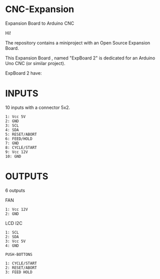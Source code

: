 # CNC-Expansion 
Expansion Board to Arduino CNC

Hi!

The repository contains a miniproject with an Open Source Expansion Board.

This Expansion Board , named "ExpBoard 2" is dedicated for an Arduino Uno CNC (or similar project).

ExpBoard 2 have:

  # INPUTS
  10 inputs with a connector 5x2.
  
    1: Vcc 5V
    2: GND  
    3: SCL
    4: SDA
    5: RESET/ABORT
    6: FEED/HOLD
    7: GND
    8: CYCLE/START
    9: Vcc 12V
    10: GND
  # OUTPUTS
  6 outputs
  
   FAN 
   
    1: Vcc 12V
    2: GND
    
   LCD I2C

    1: SCL
    2: SDA
    3: Vcc 5V
    4: GND
    
    PUSH-BOTTONS
    
    1: CYCLE/START
    2: RESET/ABORT
    3: FEED HOLD
		

		

    

